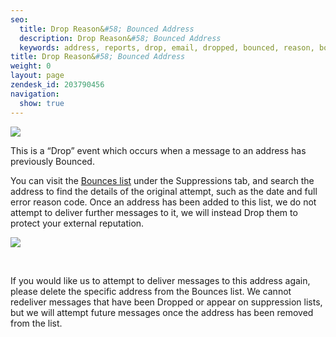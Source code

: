```yaml
---
seo:
  title: Drop Reason&#58; Bounced Address
  description: Drop Reason&#58; Bounced Address
  keywords: address, reports, drop, email, dropped, bounced, reason, bounced address
title: Drop Reason&#58; Bounced Address
weight: 0
layout: page
zendesk_id: 203790456
navigation:
  show: true
---
```


![]({{root_url}}/images/bounces.gif)

This is a “Drop” event which occurs when a message to an address has previously Bounced.   

You can visit the [Bounces list](https://app.sendgrid.com/suppressions/bounces)&nbsp;under the Suppressions&nbsp;tab, and search the address to find the details of the original attempt, such as the date and full error reason code. Once an address has been added to this list, we do not attempt to deliver further messages to it, we will instead Drop them&nbsp;to protect your external reputation.

![]({{root_url}}/images/Screen_Shot_2015-05-20_at_2.52.13_PM.png)

&nbsp;

If you would like us to attempt to deliver messages to this address again, please delete the specific address&nbsp;from the Bounces list. We cannot redeliver messages that have been Dropped or appear on suppression lists, but we will attempt future messages once the address has been removed from the list.
